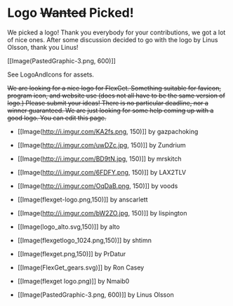 # Logo ~~Wanted~~ Picked!

We picked a logo! Thank you everybody for your contributions, we got a lot of nice ones. After some discussion decided to go with the logo by Linus Olsson, thank you Linus!

[[Image(PastedGraphic-3.png, 600)]]

See LogoAndIcons for assets.

~~We are looking for a nice logo for FlexGet. Something suitable for favicon, program icon, and website use (does not all have to be the same version of logo.) Please submit your ideas! There is no particular deadline, nor a winner guaranteed. We are just looking for some help coming up with a good logo. You can edit this page.~~

 - [[Image(http://i.imgur.com/KA2fs.png, 150)]] by gazpachoking

 - [[Image(http://i.imgur.com/uwDZc.jpg, 150)]] by Zundrium

 - [[Image(http://i.imgur.com/BD9tN.jpg, 150)]] by mrskitch

 - [[Image(http://i.imgur.com/6FDFY.png, 150)]] by LAX2TLV

 - [[Image(http://i.imgur.com/OqDaB.png, 150)]] by voods

 - [[Image(flexget-logo.png,150)]] by anscarlett

 - [[Image(http://i.imgur.com/bW2ZO.jpg, 150)]] by lispington

 - [[Image(logo_alto.svg,150)]] by alto

 - [[Image(flexgetlogo_1024.png,150)]] by shtimn

 - [[Image(flexget.png,150)]] by PrDatur

 - [[Image(FlexGet_gears.svg)]] by Ron Casey

 - [[Image(flexget logo.png)]] by Nmaib0

 - [[Image(PastedGraphic-3.png, 600)]] by Linus Olsson